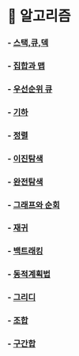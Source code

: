 # 📝 알고리즘

### - [스택,큐,덱](https://github.com/miniecloud/algorithm/tree/main/stack_queue_deque)
### - [집합과 맵](https://github.com/miniecloud/algorithm/tree/main/13_set_map)
### - [우선순위 큐](https://github.com/miniecloud/algorithm/tree/main/24_priorityQueue) 

### - [기하](https://github.com/miniecloud/algorithm/tree/main/14_geometry)

### - [정렬](https://github.com/miniecloud/algorithm/tree/main/10_sorting)
### - [이진탐색](https://github.com/miniecloud/algorithm/tree/main/23_binarySearch)
### - [완전탐색](https://github.com/miniecloud/algorithm/tree/main/12_bruteforce)
### - [그래프와 순회](https://github.com/miniecloud/algorithm/tree/main/27_graphTraversal)

### - [재귀](https://github.com/miniecloud/algorithm/tree/main/11_recursion)
### - [백트래킹](https://github.com/miniecloud/algorithm/tree/main/16_backtracking)
### - [동적계획법](https://github.com/miniecloud/algorithm/tree/main/17_dynamicProgramming)
### - [그리디](https://github.com/miniecloud/algorithm/tree/main/19_greedy)

### - [조합](https://github.com/miniecloud/algorithm/tree/main/15_combinatorics)
### - [구간합](https://github.com/miniecloud/algorithm/tree/main/18_prefix_sum)
